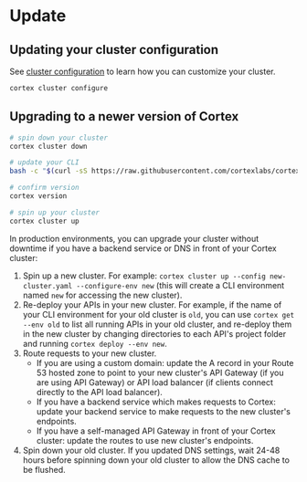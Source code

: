 # Update

## Updating your cluster configuration

See [cluster configuration](config.md) to learn how you can customize your cluster.

```bash
cortex cluster configure
```

## Upgrading to a newer version of Cortex

<!-- CORTEX_VERSION_MINOR -->

```bash
# spin down your cluster
cortex cluster down

# update your CLI
bash -c "$(curl -sS https://raw.githubusercontent.com/cortexlabs/cortex/master/get-cli.sh)"

# confirm version
cortex version

# spin up your cluster
cortex cluster up
```

In production environments, you can upgrade your cluster without downtime if you have a backend service or DNS in front of your Cortex cluster:

1. Spin up a new cluster. For example: `cortex cluster up --config new-cluster.yaml --configure-env new` (this will create a CLI environment named `new` for accessing the new cluster).
1. Re-deploy your APIs in your new cluster. For example, if the name of your CLI environment for your old cluster is `old`, you can use `cortex get --env old` to list all running APIs in your old cluster, and re-deploy them in the new cluster by changing directories to each API's project folder and running `cortex deploy --env new`.
1. Route requests to your new cluster.
    * If you are using a custom domain: update the A record in your Route 53 hosted zone to point to your new cluster's API Gateway (if you are using API Gateway) or API load balancer (if clients connect directly to the API load balancer).
    * If you have a backend service which makes requests to Cortex: update your backend service to make requests to the new cluster's endpoints.
    * If you have a self-managed API Gateway in front of your Cortex cluster: update the routes to use new cluster's endpoints.
1. Spin down your old cluster. If you updated DNS settings, wait 24-48 hours before spinning down your old cluster to allow the DNS cache to be flushed.
